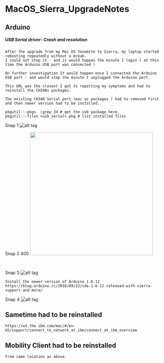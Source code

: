 # MacOS_Sierra_UpgradeNotes

## Arduino 

##### USB Serial driver- Crash and resolution
    After the upgrade from my Mac OS Yosemite to Sierra, my laptop started rebooting repeatedly without a break.
    I could not stop it - and it would happen the minute I login ( at this time the Arduino USB port was connected )

    On further investigation It would happen once I connected the Arduino USB port - and would stop the minute I unplugged the Arduino port.

    This URL was the closest I got to reporting my symptoms and had to reinstall the CH340x packages.

    The existing CH340 Serial port (mac os packages ) had to removed first and then newer version had to be installed.

    pkgutil --pkgs  |grep 34 # get the usb package here.
    pkgutil --files <usb_serial>.pkg # list installed files
   


Snap 1
![alt tag](https://cloud.githubusercontent.com/assets/14288989/19014628/b7d1cfae-880f-11e6-9d5b-0c69830953a2.png)


Snap 2 400
<img src="https://cloud.githubusercontent.com/assets/14288989/19014636/f7f41b3c-880f-11e6-90ca-73572e6eb8ac.png" width="400">

<br>

Snap 3
![alt tag](https://cloud.githubusercontent.com/assets/14288989/19014642/3637045e-8810-11e6-97c7-c18c9e2517ef.png)

    Install the newer version of Arduino 1.6.12
    https://blog.arduino.cc/2016/09/22/ide-1-6-12-released-with-sierra-support-and-more/


Snap 4
![alt tag](https://cloud.githubusercontent.com/assets/14288989/19014633/e7af42b0-880f-11e6-806e-ff5c17063d64.png)


## Sametime had to be reinstalled
    https://w3.the.ibm.com/mac/#/en-US/support/connect_to_network_at_ibm/connect_at_ibm_overview

## Mobility Client had to be reinstalled
    From same location as above.
